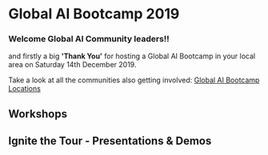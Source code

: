 # Global AI Bootcamp 2019 

### Welcome Global AI Community leaders!!
and firstly a big **'Thank You'** for hosting a Global AI Bootcamp in your local area on Saturday 14th December 2019.

Take a look at all the communities also getting involved: [Global AI Bootcamp Locations](https://globalai.community/global-ai-bootcamp/)


## Workshops


## Ignite the Tour - Presentations & Demos



